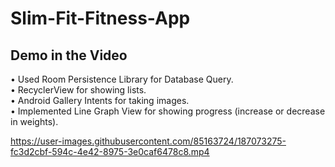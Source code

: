 # Slim-Fit-Fitness-App
## Demo in the Video

• Used Room Persistence Library for Database Query.<br />
• RecyclerView for showing lists.<br />
• Android Gallery Intents for taking images.<br />
• Implemented Line Graph View for showing progress (increase or decrease in weights).<br />



https://user-images.githubusercontent.com/85163724/187073275-fc3d2cbf-594c-4e42-8975-3e0caf6478c8.mp4



